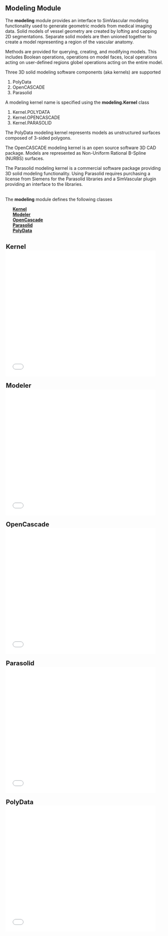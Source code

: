 ## Modeling Module ##

The <b>modeling</b> module provides an interface to SimVascular modeling functionality used to generate geometric models 
from medical imaging data. Solid models of vessel geometry are created by lofting and capping 2D segmentations. 
Separate solid models are then unioned together to create a model representing a region of the vascular anatomy.                           
                                                                             
Methods are provided for querying, creating, and modifying models. This includes Boolean operations, operations 
on model faces, local operations acting on user-defined regions globel operations acting on the entire model. 

Three 3D solid modeling software components (aka kernels) are supported
<ol style="list-style-type:number;">
   <li> PolyData </li>
   <li> OpenCASCADE </li>
   <li> Parasolid </li>
</ol>
    
A modeling kernel name is specified using the <b>modeling.Kernel</b> class
<ol style="list-style-type:number;">
   <li> Kernel.POLYDATA </li> 
   <li> Kernel.OPENCASCADE </li> 
   <li> Kernel.PARASOLID </li> 
</ol>

The PolyData modeling kernel represents models as unstructured surfaces composed of 3-sided polygons. 
    
The OpenCASCADE modeling kernel is an open source software 3D CAD package.  Models are represented as 
Non-Uniform Rational B-Spline (NURBS) surfaces. 
    
The Parasolid modeling kernel is a commercial software package providing 3D solid modeling functionality. 
Using Parasolid requires purchasing a license from Siemens for the Parasolid libraries and a SimVascular 
plugin providing an interface to the libraries.

<br>
The <b>modeling</b> module defines the following classes
<ul style="list-style-type:none;">
  <li> <b> <a href="#KernelClass"> Kernel </a> </b> </li>
  <li> <b> <a href="#ModelerClass"> Modeler </a> </b> </li>
  <li> <b> <a href="#OpenCascadeClass"> OpenCascade </a> </b> </li>
  <li> <b> <a href="#ParasolidClass"> Parasolid </a> </b> </li>
  <li> <b> <a href="#PolyDataClass"> PolyData </a> </b> </li>
</ul>

<br>
<div id="KernelClass" class="PythonClassDiv" >
<legend style="font-size:20px; text-align:left"> <b> Kernel </b> </legend>
<iframe src="documentation/python_interface/modules/docs/modeling_Kernel.html" style="background-color: #FFFFFF" frameborder="0" height="400" width="95%"> </iframe>
</div>

<br>
<div id="ModelerClass" class="PythonClassDiv" >
<legend style="font-size:20px; text-align:left"> <b> Modeler </b> </legend>
<iframe src="documentation/python_interface/modules/docs/modeling_Modeler.html" style="background-color: #FFFFFF" frameborder="0" height="400" width="95%"> </iframe>
</div>

<br>
<div id="OpenCascadeClass" class="PythonClassDiv" >
<legend style="font-size:20px; text-align:left"> <b> OpenCascade </b> </legend>
<iframe src="documentation/python_interface/modules/docs/modeling_OpenCascade.html" style="background-color: #FFFFFF" frameborder="0" height="400" width="95%"> </iframe>
</div>

<br>
<div id="ParasolidClass" class="PythonClassDiv" >
<legend style="font-size:20px; text-align:left"> <b> Parasolid </b> </legend>
<iframe src="documentation/python_interface/modules/docs/modeling_Parasolid.html" style="background-color: #FFFFFF" frameborder="0" height="400" width="95%"> </iframe>
</div>

<br>
<div id="PolyDataClass" class="PythonClassDiv" >
<legend style="font-size:20px; text-align:left"> <b> PolyData </b> </legend>
<iframe src="documentation/python_interface/modules/docs/modeling_PolyData.html" style="background-color: #FFFFFF" frameborder="0" height="400" width="95%"> </iframe>
</div>

